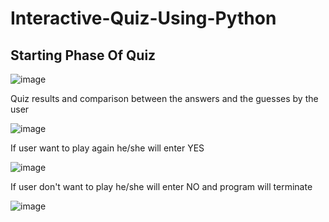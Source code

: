 # Interactive-Quiz-Using-Python

## Starting Phase Of Quiz

![image](https://user-images.githubusercontent.com/111111449/206851160-e3663a4a-1f45-4802-a2ac-38b4a9c79737.png)

Quiz results and comparison between the answers and the guesses by the user

![image](https://user-images.githubusercontent.com/111111449/206851276-88d1e411-fc41-4832-ba74-9fc7b65d9d7a.png)

If user want to play again he/she will enter YES

![image](https://user-images.githubusercontent.com/111111449/206851407-848c8281-3b14-4681-8926-a0d2bd02f045.png)

If user don't want to play he/she will enter NO and program will terminate

![image](https://user-images.githubusercontent.com/111111449/206851475-fd8d1f44-8378-4398-9426-5a76811fc09c.png)
